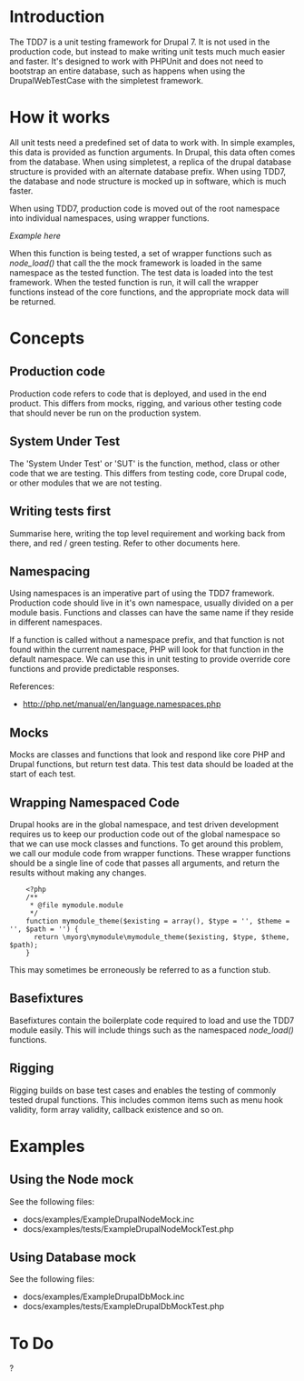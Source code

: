 # Introduction

The TDD7 is a unit testing framework for Drupal 7. It is not used in the
production code, but instead to make writing unit tests much much easier and
faster. It's designed to work with PHPUnit and does not need to bootstrap
an entire database, such as happens when using the DrupalWebTestCase with the
simpletest framework.

# How it works

All unit tests need a predefined set of data to work with. In simple examples,
this data is provided as function arguments. In Drupal, this data often comes
from the database. When using simpletest, a replica of the drupal database
structure is provided with an alternate database prefix. When using TDD7, the
database and node structure is mocked up in software, which is much faster.

When using TDD7, production code is moved out of the root namespace into
individual namespaces, using wrapper functions.

*Example here*

When this function is being tested, a set of wrapper functions such as
*node_load()* that call the the mock framework is loaded in the same namespace
as the tested function. The test data is loaded into the test framework.
When the tested function is run, it will call the wrapper functions instead of
the core functions, and the appropriate mock data will be returned.

# Concepts

## Production code
Production code refers to code that is deployed, and used in the end product.
This differs from mocks, rigging, and various other testing code that should
never be run on the production system.

## System Under Test
The 'System Under Test' or 'SUT' is the function, method, class or other code
that we are testing. This differs from testing code, core Drupal code, or
other modules that we are not testing.

## Writing tests first
Summarise here, writing the top level requirement and working back from there,
and red / green testing. Refer to other documents here.

## Namespacing
Using namespaces is an imperative part of using the TDD7 framework. Production
code should live in it's own namespace, usually divided on a per module basis.
Functions and classes can have the same name if they reside in different
namespaces.

If a function is called without a namespace prefix, and that function is not
found within the current namespace, PHP will look for that function in the
default namespace. We can use this in unit testing to provide override core
functions and provide predictable responses.

References:
* http://php.net/manual/en/language.namespaces.php


## Mocks
Mocks are classes and functions that look and respond like core PHP and Drupal
functions, but return test data. This test data should be loaded at the start of
each test.

## Wrapping Namespaced Code
Drupal hooks are in the global namespace, and test driven development requires
us to keep our production code out of the global namespace so that we can use
mock classes and functions.
To get around this problem, we call our module code from wrapper functions.
These wrapper functions should be a single line of code that passes all
arguments, and return the results without making any changes.
```
	<?php
	/**
	 * @file mymodule.module
	 */
	function mymodule_theme($existing = array(), $type = '', $theme = '', $path = '') {
	  return \myorg\mymodule\mymodule_theme($existing, $type, $theme, $path);
	}
```
This may sometimes be erroneously be referred to as a function stub.

## Basefixtures
Basefixtures contain the boilerplate code required to load and use the TDD7
module easily. This will include things such as the namespaced *node_load()*
functions.

## Rigging
Rigging builds on base test cases and enables the testing of commonly tested
drupal functions. This includes common items such as menu hook validity,
form array validity, callback existence and so on.

# Examples

## Using the Node mock
See the following files:
* docs/examples/ExampleDrupalNodeMock.inc
* docs/examples/tests/ExampleDrupalNodeMockTest.php

## Using Database mock
See the following files:
* docs/examples/ExampleDrupalDbMock.inc
* docs/examples/tests/ExampleDrupalDbMockTest.php

# To Do
?